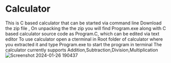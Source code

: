 # Calculator
This is C based calculator that can be started via command line
Download the zip file , On unpacking the the zip you will find Program.exe along with C based calculator source code as Program.C, which can be edited via text editor
To use calculator open a cterminal in Root folder of calculator where you extracted it and type Program.exe to start the program in terminal
The calculator currently supports Addition,Subtraction,Division,Multiplication
![Screenshot 2024-01-26 190437](https://github.com/satviksinha12/Calculator/assets/54926665/5fea292a-75bf-47c4-aadd-a88c92737802)
